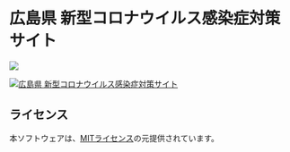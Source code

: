 # 広島県 新型コロナウイルス感染症対策サイト

![](https://user-images.githubusercontent.com/41957838/93966482-d0077b00-fd9f-11ea-998a-c1f337052dbf.png)

[![広島県 新型コロナウイルス感染症対策サイト](https://user-images.githubusercontent.com/1301149/75629392-1d19d900-5c25-11ea-843d-2d4376e3a560.png)](https://zealous-jackson-54e21f.netlify.app/)


## ライセンス
本ソフトウェアは、[MITライセンス](./LICENSE.txt)の元提供されています。


